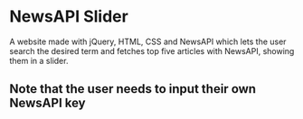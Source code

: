 # NewsAPI Slider

A website made with jQuery, HTML, CSS and NewsAPI which lets the user search the desired term and fetches top five articles with NewsAPI, showing them in a slider.

## Note that the user needs to input their own NewsAPI key

